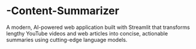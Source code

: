 # -Content-Summarizer
A modern, AI-powered web application built with Streamlit that transforms lengthy YouTube videos and web articles into concise, actionable summaries using cutting-edge language models.
